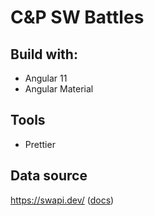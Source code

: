 # C&P SW Battles

## Build with:
- Angular 11
- Angular Material

## Tools
- Prettier

## Data source
https://swapi.dev/ ([docs](https://swapi.dev/documentation))

